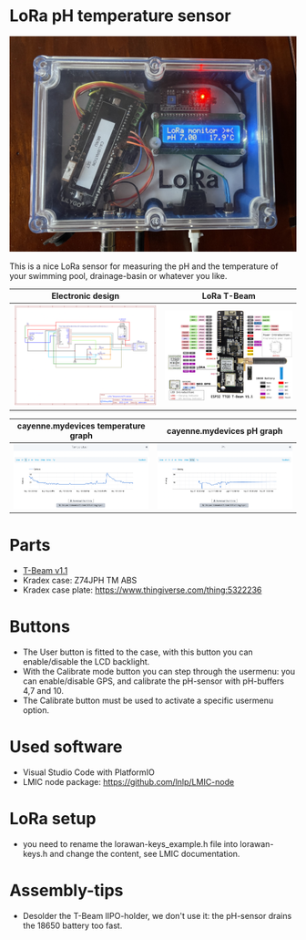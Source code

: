 # LoRa pH temperature sensor

![image](img/sensor.jpg?raw=true "LoRa pH temperature sensor")

This is a nice LoRa sensor for measuring the pH and the temperature of your swimming pool, drainage-basin or whatever you like.

| Electronic design | LoRa T-Beam |
|------------|-------------|
| ![Electronic design](img/Schematic.png?raw=true "Electronic design") | ![T-Beam v1.1](img/T-BeamV1dot1.jpeg?raw=true "T-Beam v1.1") |


| cayenne.mydevices temperature graph | cayenne.mydevices pH graph|
|------------|-------------|
| ![Temperature graph](img/temperature.png?raw=true "Temperature graph") | ![pH graph](img/pH.png?raw=true "pH graph") |

# Parts

* [T-Beam v1.1](https://www.aliexpress.com/premium/Ttgo-T%25252dBeam-V1.1.html) 
* Kradex case: Z74JPH TM ABS
* Kradex case plate: https://www.thingiverse.com/thing:5322236

# Buttons
- The User button is fitted to the case, with this button you can enable/disable the LCD backlight.
- With the Calibrate mode button you can step through the usermenu: you can enable/disable GPS, and calibrate the pH-sensor with pH-buffers 4,7 and 10.
- The Calibrate button must be used to activate a specific usermenu option.

# Used software
- Visual Studio Code with PlatformIO
- LMIC node package: https://github.com/lnlp/LMIC-node

# LoRa setup
- you need to rename the lorawan-keys_example.h file into lorawan-keys.h and change the content, see LMIC documentation.
 
# Assembly-tips
- Desolder the T-Beam lIPO-holder, we don't use it: the pH-sensor drains the 18650 battery too fast.
